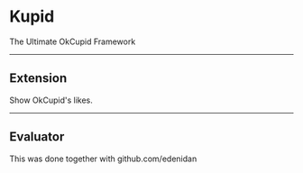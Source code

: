 # Kupid

The Ultimate OkCupid Framework

--- 

## Extension

Show OkCupid's likes.

---

## Evaluator

This was done together with github.com/edenidan